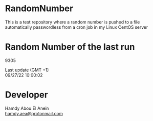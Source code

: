 # RandomNumber    
This is a test repository where a random number is pushed to a file automatically passwordless from a cron job in my Linux CentOS server    
# Random Number of the last run   
9305
      
Last update (GMT +1)    
09/27/22 10:00:02
# Developer    
Hamdy Abou El Anein   
hamdy.aea@protonmail.com
